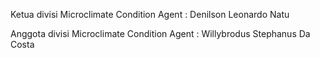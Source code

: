 Ketua divisi Microclimate Condition Agent :
Denilson Leonardo Natu

Anggota divisi Microclimate Condition Agent :
Willybrodus Stephanus Da Costa
